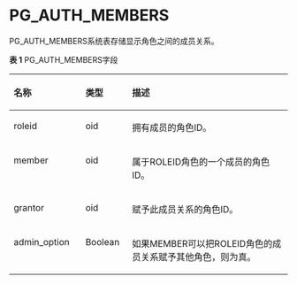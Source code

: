 # PG\_AUTH\_MEMBERS<a name="ZH-CN_TOPIC_0289900518"></a>

PG\_AUTH\_MEMBERS系统表存储显示角色之间的成员关系。

**表 1**  PG\_AUTH\_MEMBERS字段

<a name="zh-cn_topic_0283137593_zh-cn_topic_0237122275_zh-cn_topic_0059778794_t002be3ddbc3240718d80db66d332c657"></a>
<table><thead align="left"><tr id="zh-cn_topic_0283137593_zh-cn_topic_0237122275_zh-cn_topic_0059778794_rc6dd201b9a774ff18136756d3f0d36f2"><th class="cellrowborder" valign="top" width="25.77%" id="mcps1.2.4.1.1"><p id="zh-cn_topic_0283137593_zh-cn_topic_0237122275_zh-cn_topic_0059778794_a15bb91bb276743c6a73cd3698cb563f5"><a name="zh-cn_topic_0283137593_zh-cn_topic_0237122275_zh-cn_topic_0059778794_a15bb91bb276743c6a73cd3698cb563f5"></a><a name="zh-cn_topic_0283137593_zh-cn_topic_0237122275_zh-cn_topic_0059778794_a15bb91bb276743c6a73cd3698cb563f5"></a>名称</p>
</th>
<th class="cellrowborder" valign="top" width="16.73%" id="mcps1.2.4.1.2"><p id="zh-cn_topic_0283137593_zh-cn_topic_0237122275_zh-cn_topic_0059778794_af40073fe4fc0478da74c93af5bc8b695"><a name="zh-cn_topic_0283137593_zh-cn_topic_0237122275_zh-cn_topic_0059778794_af40073fe4fc0478da74c93af5bc8b695"></a><a name="zh-cn_topic_0283137593_zh-cn_topic_0237122275_zh-cn_topic_0059778794_af40073fe4fc0478da74c93af5bc8b695"></a>类型</p>
</th>
<th class="cellrowborder" valign="top" width="57.49999999999999%" id="mcps1.2.4.1.3"><p id="zh-cn_topic_0283137593_zh-cn_topic_0237122275_zh-cn_topic_0059778794_a7c6ea8a707244b2093c8a4601826f4d6"><a name="zh-cn_topic_0283137593_zh-cn_topic_0237122275_zh-cn_topic_0059778794_a7c6ea8a707244b2093c8a4601826f4d6"></a><a name="zh-cn_topic_0283137593_zh-cn_topic_0237122275_zh-cn_topic_0059778794_a7c6ea8a707244b2093c8a4601826f4d6"></a>描述</p>
</th>
</tr>
</thead>
<tbody><tr id="zh-cn_topic_0283137593_zh-cn_topic_0237122275_zh-cn_topic_0059778794_ref7ed26a55e54df5961bb2d9e56c84fb"><td class="cellrowborder" valign="top" width="25.77%" headers="mcps1.2.4.1.1 "><p id="zh-cn_topic_0283137593_zh-cn_topic_0237122275_zh-cn_topic_0059778794_acf5961c7adcb4fc0bb90924791f958ba"><a name="zh-cn_topic_0283137593_zh-cn_topic_0237122275_zh-cn_topic_0059778794_acf5961c7adcb4fc0bb90924791f958ba"></a><a name="zh-cn_topic_0283137593_zh-cn_topic_0237122275_zh-cn_topic_0059778794_acf5961c7adcb4fc0bb90924791f958ba"></a>roleid</p>
</td>
<td class="cellrowborder" valign="top" width="16.73%" headers="mcps1.2.4.1.2 "><p id="zh-cn_topic_0283137593_zh-cn_topic_0237122275_zh-cn_topic_0059778794_a27da25fdcf7f40ac842fbe8ef1650243"><a name="zh-cn_topic_0283137593_zh-cn_topic_0237122275_zh-cn_topic_0059778794_a27da25fdcf7f40ac842fbe8ef1650243"></a><a name="zh-cn_topic_0283137593_zh-cn_topic_0237122275_zh-cn_topic_0059778794_a27da25fdcf7f40ac842fbe8ef1650243"></a>oid</p>
</td>
<td class="cellrowborder" valign="top" width="57.49999999999999%" headers="mcps1.2.4.1.3 "><p id="zh-cn_topic_0283137593_zh-cn_topic_0237122275_zh-cn_topic_0059778794_a30ac9ee23f77415b99aa7ca35cc1aeb3"><a name="zh-cn_topic_0283137593_zh-cn_topic_0237122275_zh-cn_topic_0059778794_a30ac9ee23f77415b99aa7ca35cc1aeb3"></a><a name="zh-cn_topic_0283137593_zh-cn_topic_0237122275_zh-cn_topic_0059778794_a30ac9ee23f77415b99aa7ca35cc1aeb3"></a>拥有成员的角色ID。</p>
</td>
</tr>
<tr id="zh-cn_topic_0283137593_zh-cn_topic_0237122275_zh-cn_topic_0059778794_r7443cf4440264d2491e844a03c084c31"><td class="cellrowborder" valign="top" width="25.77%" headers="mcps1.2.4.1.1 "><p id="zh-cn_topic_0283137593_zh-cn_topic_0237122275_zh-cn_topic_0059778794_a7d3fecfa8df94b318417d81cc20821da"><a name="zh-cn_topic_0283137593_zh-cn_topic_0237122275_zh-cn_topic_0059778794_a7d3fecfa8df94b318417d81cc20821da"></a><a name="zh-cn_topic_0283137593_zh-cn_topic_0237122275_zh-cn_topic_0059778794_a7d3fecfa8df94b318417d81cc20821da"></a>member</p>
</td>
<td class="cellrowborder" valign="top" width="16.73%" headers="mcps1.2.4.1.2 "><p id="zh-cn_topic_0283137593_zh-cn_topic_0237122275_zh-cn_topic_0059778794_aefa812c5e35b4d76947301df60cfba6f"><a name="zh-cn_topic_0283137593_zh-cn_topic_0237122275_zh-cn_topic_0059778794_aefa812c5e35b4d76947301df60cfba6f"></a><a name="zh-cn_topic_0283137593_zh-cn_topic_0237122275_zh-cn_topic_0059778794_aefa812c5e35b4d76947301df60cfba6f"></a>oid</p>
</td>
<td class="cellrowborder" valign="top" width="57.49999999999999%" headers="mcps1.2.4.1.3 "><p id="zh-cn_topic_0283137593_zh-cn_topic_0237122275_zh-cn_topic_0059778794_a8694f7957f0747ecbb09aa17d6693555"><a name="zh-cn_topic_0283137593_zh-cn_topic_0237122275_zh-cn_topic_0059778794_a8694f7957f0747ecbb09aa17d6693555"></a><a name="zh-cn_topic_0283137593_zh-cn_topic_0237122275_zh-cn_topic_0059778794_a8694f7957f0747ecbb09aa17d6693555"></a>属于ROLEID角色的一个成员的角色ID。</p>
</td>
</tr>
<tr id="zh-cn_topic_0283137593_zh-cn_topic_0237122275_zh-cn_topic_0059778794_rd3819153442244f9b52f17913cea3376"><td class="cellrowborder" valign="top" width="25.77%" headers="mcps1.2.4.1.1 "><p id="zh-cn_topic_0283137593_zh-cn_topic_0237122275_zh-cn_topic_0059778794_a5f7e713831144b27bf787447dfc22f9a"><a name="zh-cn_topic_0283137593_zh-cn_topic_0237122275_zh-cn_topic_0059778794_a5f7e713831144b27bf787447dfc22f9a"></a><a name="zh-cn_topic_0283137593_zh-cn_topic_0237122275_zh-cn_topic_0059778794_a5f7e713831144b27bf787447dfc22f9a"></a>grantor</p>
</td>
<td class="cellrowborder" valign="top" width="16.73%" headers="mcps1.2.4.1.2 "><p id="zh-cn_topic_0283137593_zh-cn_topic_0237122275_zh-cn_topic_0059778794_aea576c1672254169ae2a8fbccd8bb679"><a name="zh-cn_topic_0283137593_zh-cn_topic_0237122275_zh-cn_topic_0059778794_aea576c1672254169ae2a8fbccd8bb679"></a><a name="zh-cn_topic_0283137593_zh-cn_topic_0237122275_zh-cn_topic_0059778794_aea576c1672254169ae2a8fbccd8bb679"></a>oid</p>
</td>
<td class="cellrowborder" valign="top" width="57.49999999999999%" headers="mcps1.2.4.1.3 "><p id="zh-cn_topic_0283137593_zh-cn_topic_0237122275_zh-cn_topic_0059778794_a95411425b6ee4f3ca56fd8c88bb1ff9a"><a name="zh-cn_topic_0283137593_zh-cn_topic_0237122275_zh-cn_topic_0059778794_a95411425b6ee4f3ca56fd8c88bb1ff9a"></a><a name="zh-cn_topic_0283137593_zh-cn_topic_0237122275_zh-cn_topic_0059778794_a95411425b6ee4f3ca56fd8c88bb1ff9a"></a>赋予此成员关系的角色ID。</p>
</td>
</tr>
<tr id="zh-cn_topic_0283137593_zh-cn_topic_0237122275_zh-cn_topic_0059778794_r99bcd5392ee8432f99c55e94b5e808cc"><td class="cellrowborder" valign="top" width="25.77%" headers="mcps1.2.4.1.1 "><p id="zh-cn_topic_0283137593_zh-cn_topic_0237122275_zh-cn_topic_0059778794_a5b8de5c4b7f1471ba9feacc63f7137e2"><a name="zh-cn_topic_0283137593_zh-cn_topic_0237122275_zh-cn_topic_0059778794_a5b8de5c4b7f1471ba9feacc63f7137e2"></a><a name="zh-cn_topic_0283137593_zh-cn_topic_0237122275_zh-cn_topic_0059778794_a5b8de5c4b7f1471ba9feacc63f7137e2"></a>admin_option</p>
</td>
<td class="cellrowborder" valign="top" width="16.73%" headers="mcps1.2.4.1.2 "><p id="zh-cn_topic_0283137593_zh-cn_topic_0237122275_zh-cn_topic_0059778794_a666c57dcec4c42efbf0166b5e83bec18"><a name="zh-cn_topic_0283137593_zh-cn_topic_0237122275_zh-cn_topic_0059778794_a666c57dcec4c42efbf0166b5e83bec18"></a><a name="zh-cn_topic_0283137593_zh-cn_topic_0237122275_zh-cn_topic_0059778794_a666c57dcec4c42efbf0166b5e83bec18"></a><span id="zh-cn_topic_0283137593_zh-cn_topic_0237122275_text523616415314"><a name="zh-cn_topic_0283137593_zh-cn_topic_0237122275_text523616415314"></a><a name="zh-cn_topic_0283137593_zh-cn_topic_0237122275_text523616415314"></a>Boolean</span></p>
</td>
<td class="cellrowborder" valign="top" width="57.49999999999999%" headers="mcps1.2.4.1.3 "><p id="zh-cn_topic_0283137593_zh-cn_topic_0237122275_zh-cn_topic_0059778794_a3b0eaf23096b450eb7dc181ec98de3e7"><a name="zh-cn_topic_0283137593_zh-cn_topic_0237122275_zh-cn_topic_0059778794_a3b0eaf23096b450eb7dc181ec98de3e7"></a><a name="zh-cn_topic_0283137593_zh-cn_topic_0237122275_zh-cn_topic_0059778794_a3b0eaf23096b450eb7dc181ec98de3e7"></a>如果MEMBER可以把ROLEID角色的成员关系赋予其他角色，则为真。</p>
</td>
</tr>
</tbody>
</table>

